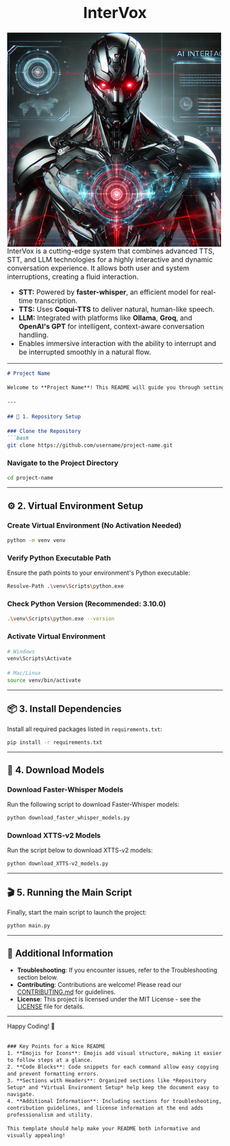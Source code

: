 <h1 style="font-size: 36px; text-align: center;">InterVox</h1>
<img src="photo.png" width="500" style="float: left; margin-right: 20px;"/>
<p style="font-size: 16px;">
  InterVox is a cutting-edge system that combines advanced TTS, STT, and LLM technologies for a highly interactive and dynamic conversation experience. It allows both user and system interruptions, creating a fluid interaction.
</p>

<ul style="font-size: 16px;">
  <li><strong>STT:</strong> Powered by <strong>faster-whisper</strong>, an efficient model for real-time transcription.</li>
  <li><strong>TTS:</strong> Uses <strong>Coqui-TTS</strong> to deliver natural, human-like speech.</li>
  <li><strong>LLM:</strong> Integrated with platforms like <strong>Ollama</strong>, <strong>Groq</strong>, and <strong>OpenAI's GPT</strong> for intelligent, context-aware conversation handling.</li>
  <li>Enables immersive interaction with the ability to interrupt and be interrupted smoothly in a natural flow.</li>
</ul>

---

```markdown
# Project Name

Welcome to **Project Name**! This README will guide you through setting up the project environment and getting the main script up and running.

---

## 📂 1. Repository Setup

### Clone the Repository
```bash
git clone https://github.com/username/project-name.git
```

### Navigate to the Project Directory
```bash
cd project-name
```

---

## ⚙️ 2. Virtual Environment Setup

### Create Virtual Environment (No Activation Needed)
```bash
python -m venv venv
```

### Verify Python Executable Path
Ensure the path points to your environment's Python executable:
```bash
Resolve-Path .\venv\Scripts\python.exe
```

### Check Python Version (Recommended: 3.10.0)
```bash
.\venv\Scripts\python.exe --version
```

### Activate Virtual Environment
```bash
# Windows
venv\Scripts\Activate

# Mac/Linux
source venv/bin/activate
```

---

## 📦 3. Install Dependencies

Install all required packages listed in `requirements.txt`:
```bash
pip install -r requirements.txt
```

---

## 🔽 4. Download Models

### Download Faster-Whisper Models
Run the following script to download Faster-Whisper models:
```bash
python download_faster_whisper_models.py
```

### Download XTTS-v2 Models
Run the script below to download XTTS-v2 models:
```bash
python download_XTTS-v2_models.py
```

---

## 🎬 5. Running the Main Script

Finally, start the main script to launch the project:
```bash
python main.py
```

---

## 📝 Additional Information

- **Troubleshooting**: If you encounter issues, refer to the Troubleshooting section below.
- **Contributing**: Contributions are welcome! Please read our [CONTRIBUTING.md](CONTRIBUTING.md) for guidelines.
- **License**: This project is licensed under the MIT License - see the [LICENSE](LICENSE) file for details.

---

Happy Coding! 🚀
```

### Key Points for a Nice README
1. **Emojis for Icons**: Emojis add visual structure, making it easier to follow steps at a glance.
2. **Code Blocks**: Code snippets for each command allow easy copying and prevent formatting errors.
3. **Sections with Headers**: Organized sections like *Repository Setup* and *Virtual Environment Setup* help keep the document easy to navigate.
4. **Additional Information**: Including sections for troubleshooting, contribution guidelines, and license information at the end adds professionalism and utility.

This template should help make your README both informative and visually appealing!

